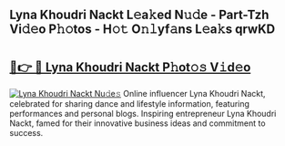 ## Lyna Khoudri Nackt L𝚎a𝚔ed N𝚞𝚍e - Part-Tzh Vi𝚍𝚎o P𝚑𝚘tos - H𝚘𝚝 O𝚗𝚕yf𝚊ns L𝚎a𝚔s qrwKD

# <h2><a href="http://kf6io3l.oniu.top/?m=Lyna+Khoudri+Nackt">🔗👉 🔴 Lyna Khoudri Nackt P𝚑ot𝚘𝚜 V𝚒d𝚎o</a></h2>

[![Lyna Khoudri Nackt Nu𝚍e𝚜](https://i.imgur.com/0qMVB7G.gif)](http://kf6io3l.oniu.top/?m=Lyna+Khoudri+Nackt)
Online influencer Lyna Khoudri Nackt, celebrated for sharing dance and lifestyle information, featuring performances and personal blogs. Inspiring entrepreneur Lyna Khoudri Nackt, famed for their innovative business ideas and commitment to success.  
